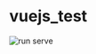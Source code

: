 # vuejs_test

![run serve](https://user-images.githubusercontent.com/77145529/143047923-af3f0ffe-bb59-454c-b40b-e76958d9a238.gif)
